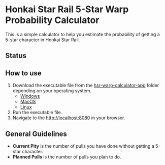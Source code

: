 # Honkai Star Rail 5-Star Warp Probability Calculator

This is a simple calculator to help you estimate the probability of getting a 5-star character in Honkai Star Rail.

## Status

## How to use

1. Download the executable file from the [hsr-warp-calculator-app](./hsr-warp-calculator-app/) folder depending on your operating system.
    - [Windows](./hsr-warp-calculator-app/hsr-warp-calculator-app.exe)
    - [MacOS](./hsr-warp-calculator-app/hsr-warp-calculator-app.app)
    - [Linux](./hsr-warp-calculator-app/hsr-warp-calculator-app)
2. Run the executable file.
3. Navigate to the <http://localhost:8080> in your browser.

## General Guidelines

- **Current Pity** is the number of pulls you have done without getting a 5-star character.
- **Planned Pulls** is the number of pulls you plan to do.
